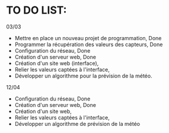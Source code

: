 # TO DO LIST:
03/03
- Mettre en place un nouveau projet de programmation, Done
- Programmer la récupération des valeurs des capteurs, Done
- Configuration du réseau, Done
- Création d'un serveur web, Done
- Création d'un site web (interface), 
- Relier les valeurs captées à l'interface,
- Développer un algorithme pour la prévision de la météo.

12/04
- Configuration du réseau, Done
- Création d'un serveur web, Done
- Création d'un site web,
- Relier les valeurs captées à l'interface,
- Développer un algorithme de prévision de la météo
